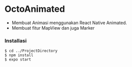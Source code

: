 # OctoAnimated
- Membuat Animasi menggunakan React Native Animated.
- Membuat fitur MapView dan juga Marker

### Installasi

```
$ cd ../ProjectDirectory
$ npm install
$ expo start
```
